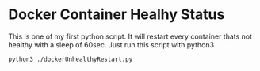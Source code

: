 # Docker Container Healhy Status
This is one of my first python script. It will restart every container thats not healthy with a sleep of 60sec.
Just run this script with python3

`python3 ./dockerUnhealthyRestart.py`
